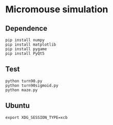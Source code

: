 # Micromouse simulation

## Dependence
```
pip install numpy
pip install matplotlib
pip install pygame
pip install PyQt5
```

## Test
```
python turn90.py
python turn90sigmoid.py
python maze.py
```

## Ubuntu
```
export XDG_SESSION_TYPE=xcb
```
